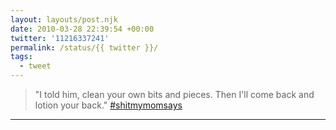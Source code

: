 ```yaml
---
layout: layouts/post.njk
date: 2010-03-28 22:39:54 +00:00
twitter: '11216337241'
permalink: /status/{{ twitter }}/
tags: 
  - tweet
---
```


> "I told him, clean your own bits and pieces. Then I'll come back and lotion your back." [#shitmymomsays](https://twitter.com/hashtag/shitmymomsays)

---
